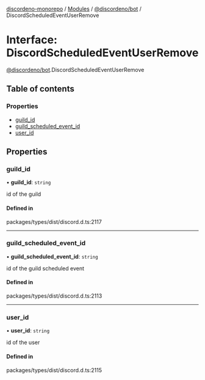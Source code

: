 [discordeno-monorepo](../README.md) / [Modules](../modules.md) / [@discordeno/bot](../modules/discordeno_bot.md) / DiscordScheduledEventUserRemove

# Interface: DiscordScheduledEventUserRemove

[@discordeno/bot](../modules/discordeno_bot.md).DiscordScheduledEventUserRemove

## Table of contents

### Properties

- [guild_id](discordeno_bot.DiscordScheduledEventUserRemove.md#guild_id)
- [guild_scheduled_event_id](discordeno_bot.DiscordScheduledEventUserRemove.md#guild_scheduled_event_id)
- [user_id](discordeno_bot.DiscordScheduledEventUserRemove.md#user_id)

## Properties

### guild_id

• **guild_id**: `string`

id of the guild

#### Defined in

packages/types/dist/discord.d.ts:2117

---

### guild_scheduled_event_id

• **guild_scheduled_event_id**: `string`

id of the guild scheduled event

#### Defined in

packages/types/dist/discord.d.ts:2113

---

### user_id

• **user_id**: `string`

id of the user

#### Defined in

packages/types/dist/discord.d.ts:2115
